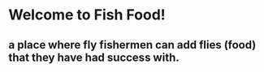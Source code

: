 # Welcome to Fish Food!

## a place where fly fishermen can add flies (food) that they have had success with.

### 